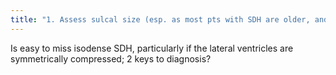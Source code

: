 ```yaml
---
title: "1. Assess sulcal size (esp. as most pts with SDH are older, and should have more prominent sulci). 2. G/W Interface - Consider extra-axial mass (SDH) if whtie matter buckled inward (intra-axial will obliterate G/W) 3. (bonus) if contrast study, may see inwardly displaced cortical veins (ask for contrast If unsure)"
---
```

Is easy to miss isodense SDH, particularly if the lateral ventricles are symmetrically compressed; 2 keys to diagnosis?

